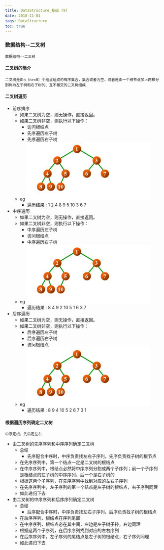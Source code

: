 ```yaml
---
title: DataStructure_基础 (9)
date: 2018-11-01
tags: DataStructure
toc: true
---
```


### 数据结构--二叉树
    数据结构--二叉树

<!-- more -->

#### 二叉树的简介
    二叉树是由n（n>=0）个结点组成的有序集合，集合或者为空，或者是由一个根节点加上两棵分别称为左子树和右子树的、互不相交的二叉树组成

#### 二叉树遍历
- 前序排序
    * 如果二叉树为空，则无操作，直接返回。
    * 如果二叉树非空，则执行以下操作：
        * 访问根结点
        * 先序遍历左子树
        * 先序遍历右子树
    * eg
        ![先序遍历二叉树](/img/20181101_1.jpg)
        * 遍历结果 : 1 2 4 8 9 5 10 3 6 7
- 中序遍历
    * 如果二叉树为空，则无操作，直接返回。
    * 如果二叉树非空，则执行以下操作：
        * 中序遍历左子树
        * 访问根结点
        * 中序遍历右子树
    * eg
        ![中序遍历二叉树](/img/20181101_1.jpg)
        * 遍历结果 : 8 4 9 2 10 5 1 6 3 7
- 后序遍历
    * 如果二叉树为空，则无操作，直接返回。
    * 如果二叉树非空，则执行以下操作：
        * 后序遍历左子树
        * 后序遍历右子树
        * 访问根结点
    * eg
        ![后序遍历二叉树](/img/20181101_1.jpg)
        * 遍历结果 : 8 9 4 10 5 2 6 7 3 1

#### 根据遍历序列确定二叉树
    中序定根，先后定左右
- 由二叉树的先序序列和中序序列确定二叉树
    * 总结
        * 先序配合中序时，中序负责找左右子序列，先序负责找子树的根节点 
    * 在先序序列中，第一个结点一定是二叉树的根结点 
    * 在中序序列中，根结点必然将中序序列分割成两个子序列；前一个子序列是根结点的左子树的中序序列，后一个是右子树的 
    * 根据这两个子序列，在先序序列中找到对应的左右子序列 
    * 在先序序列中，左子序列的第一个结点是左子树的根结点，右子序列同理 
    * 如此递归下去
- 由二叉树的中序序列和后序序列确定二叉树
    * 总结
        * 后序配合中序时，中序负责找左右子序列，后序负责找子树的根结点
    * 在后序序列，根结点在序列尾部 
    * 在中序序列，根结点必在其中间，左边是左子树子孙，右边同理 
    * 根据这两个子序列，在后序序列找到对应的左右序列 
    * 在后序序列中，左子序列的尾结点是左子树的根结点，右子序列同理 
    * 如此递归下去
